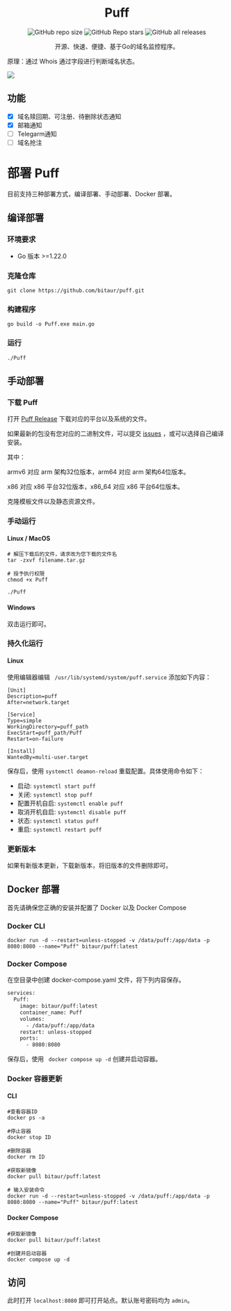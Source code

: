 <div align="center">
    <h1>Puff</h1>
<div align="center">

![GitHub repo size](https://img.shields.io/github/repo-size/bitaur/puff)
![GitHub Repo stars](https://img.shields.io/github/stars/bitaur/puff)
![GitHub all releases](https://img.shields.io/github/downloads/bitaur/puff/total)

</div>
    <p>开源、快速、便捷、基于Go的域名监控程序。</p>
</div>
    <p>原理：通过 Whois 通过字段进行判断域名状态。</p>

<img src="https://s2.loli.net/2024/10/01/9sfwrgutUqOaAxd.png"/>

## 功能

- [x] 域名赎回期、可注册、待删除状态通知
- [x] 邮箱通知
- [ ] Telegarm通知
- [ ] 域名抢注

# 部署 Puff

目前支持三种部署方式，编译部署、手动部署、Docker 部署。

## 编译部署

### 环境要求

- Go 版本 >=1.22.0

### 克隆仓库

``` shell
git clone https://github.com/bitaur/puff.git
```

### 构建程序

``` shell
go build -o Puff.exe main.go
```

### 运行

```
./Puff
```



## 手动部署

### 下载 Puff

打开 [Puff Release](https://github.com/BitAUR/Puff/releases) 下载对应的平台以及系统的文件。

如果最新的包没有您对应的二进制文件，可以提交 [issues](https://github.com/BitAUR/Puff/issues) ，或可以选择自己编译安装。

其中：

armv6 对应 arm 架构32位版本，arm64 对应 arm 架构64位版本。

x86 对应 x86 平台32位版本，x86_64 对应  x86 平台64位版本。

克隆模板文件以及静态资源文件。

### 手动运行

#### Linux / MacOS

``` shell
# 解压下载后的文件，请求改为您下载的文件名
tar -zxvf filename.tar.gz

# 授予执行权限
chmod +x Puff

./Puff
```

#### Windows

双击运行即可。

### 持久化运行

#### Linux

使用编辑器编辑 ``` /usr/lib/systemd/system/puff.service``` 添加如下内容：

``` shell
[Unit]
Description=puff
After=network.target
 
[Service]
Type=simple
WorkingDirectory=puff_path
ExecStart=puff_path/Puff
Restart=on-failure
 
[Install]
WantedBy=multi-user.target
```

保存后，使用 ```systemctl deamon-reload``` 重载配置。具体使用命令如下：

- 启动: `systemctl start puff`
- 关闭: `systemctl stop puff`
- 配置开机自启: `systemctl enable puff`
- 取消开机自启: `systemctl disable puff`
- 状态: `systemctl status puff`
- 重启: `systemctl restart puff`

### 更新版本

如果有新版本更新，下载新版本，将旧版本的文件删除即可。

## Docker 部署

首先请确保您正确的安装并配置了 Docker 以及 Docker Compose

### Docker CLI

``` shell
docker run -d --restart=unless-stopped -v /data/puff:/app/data -p 8080:8080 --name="Puff" bitaur/puff:latest
```

### Docker Compose

在空目录中创建 docker-compose.yaml 文件，将下列内容保存。

``` dockerfile
services:
  Puff:
    image: bitaur/puff:latest
    container_name: Puff
    volumes:
      - /data/puff:/app/data
    restart: unless-stopped
    ports:
      - 8080:8080
```

保存后，使用 ``` docker compose up -d``` 创建并启动容器。

### Docker 容器更新

#### CLI

```shell
#查看容器ID
docker ps -a

#停止容器
docker stop ID

#删除容器
docker rm ID

#获取新镜像
docker pull bitaur/puff:latest

# 输入安装命令
docker run -d --restart=unless-stopped -v /data/puff:/app/data -p 8080:8080 --name="Puff" bitaur/puff:latest
```

#### Docker Compose

``` shell
#获取新镜像
docker pull bitaur/puff:latest

#创建并启动容器
docker compose up -d
```

## 访问

此时打开 `localhost:8080` 即可打开站点。默认账号密码均为 `admin`。
